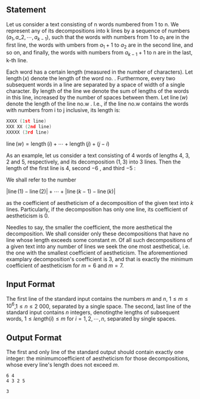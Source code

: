 ## Statement

Let us consider a text consisting of n words numbered from 1 to n. We represent any of its decompositions into k lines by a sequence of numbers ($a_1,a\_2,\cdots,a_{k-1}$), such that the words with numbers from $1$ to $a_1$ are in the first line, the words with umbers from $a_1 + 1$ to $a_2$ are in the second line, and so on, and finally, the words with numbers from $a_{k-1} + 1$ to n are in the last, k-th line.

Each word has a certain length (measured in the number of characters). Let $\operatorname{length}(x)$ denote the length of the word no. . Furthermore, every two subsequent words in a line are separated by a space of width of a single character. By length of the line we denote the sum of lengths of the words in this line, increased by the number of spaces between them. Let $\operatorname{line}(w)$ denote the length of the line no.w . I.e., if the line no.w contains the words with numbers from i to j inclusive, its length is:

```cpp
XXXX (1st line)
XXX XX (2nd line)
XXXXX (3rd line)
```

$\operatorname{line}(w)=\operatorname{length}(i)+\cdots+\operatorname{length}(j)+(j-i)$

As an example, let us consider a text consisting of $4$ words of lengths $4$, $3$, $2$ and $5$, respectively, and its decomposition $(1,3)$ into $3$ lines. Then the length of the first line is $4$, second $-6$ , and third $-5$ :

We shall refer to the number

$|\operatorname{line}(1)-\operatorname{line}(2)|+\cdots+|\operatorname{line}(k-1)-\operatorname{line}(k)|$

as the coefficient of aestheticism of a decomposition of the given text into $k$ lines. Particularly, if the decomposition has only one line, its coefficient of aestheticism is $0$.

Needles to say, the smaller the coefficient, the more aesthetical the decomposition. We shall consider only these decompositions that have no line whose length exceeds some constant $m$. Of all such decompositions of a given text into any number of lines we seek the one most aesthetical, i.e. the one with the smallest coefficient of aestheticism. The aforementioned examplary decomposition's coefficient is $3$, and that is exactly the minimum coefficient of aestheticism for $m=6$ and $m=7$.

## Input Format

The first line of the standard input contains the numbers $m$ and $n$, $1\le m\le 10^6$,$1\le n\le 2\ 000$, separated by a single space. The second, last line of the standard input contains $n$ integers, denotingthe lengths of subsequent words, $1\le length(i)\le m$ for $i=1,2,\cdots,n$, separated by single spaces.

## Output Format

The first and only line of the standard output should contain exactly one integer: the minimumcoefficient of aestheticism for those decompositions, whose every line's length does not exceed $m$.

```intput1
6 4
4 3 2 5
```
```output1
3
```
